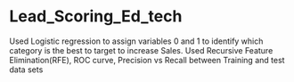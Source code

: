 # Lead_Scoring_Ed_tech
Used Logistic regression to assign variables 0 and 1 to identify which category is the best to target to increase Sales.
Used Recursive Feature Elimination(RFE), ROC curve, Precision vs Recall between Training and test data sets
